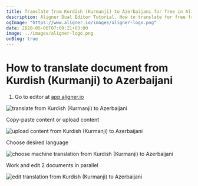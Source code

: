 ```yaml
---
title: Translate from Kurdish (Kurmanji) to Azerbaijani for free in Aligner Editor
description: Aligner Dual Editor Tutorial. How to translate for free from Kurdish (Kurmanji) to Azerbaijani. Aligner is multilingual document management platform. 
ogImage: "https://www.aligner.io/images/aligner-logo.png"
date: 2020-05-06T07:09:21+03:00
image: ../images/aligner-logo.png
onBlog: true
---
```


# How to translate document from Kurdish (Kurmanji) to Azerbaijani

1. Go to editor at [app.aligner.io](https://app.aligner.io "Aligner App web page")

![translate from Kurdish (Kurmanji) to Azerbaijani](../aligner-blank-editor.png "translate from Kurdish (Kurmanji) to Azerbaijani")

Copy-paste content or upload content

![upload content from Kurdish (Kurmanji) to Azerbaijani](../aligner-uploaded-document.png "upload content from Kurdish (Kurmanji) to Azerbaijani")

Choose desired language

![choose machine translation from Kurdish (Kurmanji) to Azerbaijani](../aligner-language-dropdown.png "choose machine translation from Kurdish (Kurmanji) to Azerbaijani")

Work and edit 2 documents in parallel

![edit translation from Kurdish (Kurmanji) to Azerbaijani](../aligner-double-sitded-editor.png "edit translation from Kurdish (Kurmanji) to Azerbaijani")

